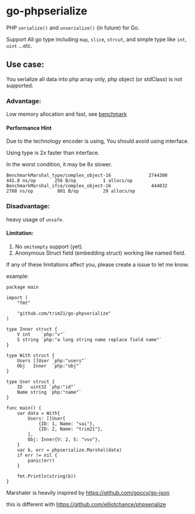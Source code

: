 # go-phpserialize

PHP `serialize()` and `unserialize()` (in future) for Go.

Support All go type including `map`, `slice`, `strcut`, and simple type like `int`, `uint` ...etc.

## Use case:

You serialize all data into php array only, php object (or stdClass) is not supported.

### Advantage:

Low memory allocation and fast, see [benchmark](./docs/benchmark.md)

#### Performance Hint

Due to the technology encoder is using, You should avoid using interface.

Using type is 2x faster than interface.

In the worst condition, it may be 8x slower.

```text
BenchmarkMarshal_type/complex_object-16            	 2744300	       441.8 ns/op	     256 B/op	       1 allocs/op
BenchmarkMarshal_ifce/complex_object-16            	  444032	      2708 ns/op	     801 B/op	      29 allocs/op
```

### Disadvantage:

heavy usage of `unsafe`.

#### Limitation:

1. No `omitempty` support (yet).
2. Anonymous Struct field (embedding struct) working like named field.

If any of these limitations affect you, please create a issue to let me know.

example:

```golang
package main

import (
	"fmt"

	"github.com/trim21/go-phpserialize"
)

type Inner struct {
	V int    `php:"v"`
	S string `php:"a long string name replace field name"`
}

type With struct {
	Users []User `php:"users"`
	Obj   Inner  `php:"obj"`
}

type User struct {
	ID   uint32 `php:"id"`
	Name string `php:"name"`
}

func main() {
	var data = With{
		Users: []User{
			{ID: 1, Name: "sai"},
			{ID: 2, Name: "trim21"},
		},
		Obj: Inner{V: 2, S: "vvv"},
	}
	var b, err = phpserialize.Marshal(data)
	if err != nil {
		panic(err)
	}

	fmt.Println(string(b))
}
```

Marshaler is heavily inspired by https://github.com/goccy/go-json

this is different with https://github.com/elliotchance/phpserialize

